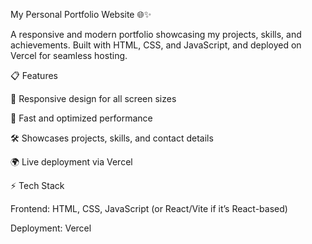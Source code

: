 My Personal Portfolio Website 🌐✨

A responsive and modern portfolio showcasing my projects, skills, and achievements. Built with HTML, CSS, and JavaScript, and deployed on Vercel for seamless hosting.

📋 Features

🎨 Responsive design for all screen sizes

🚀 Fast and optimized performance

🛠️ Showcases projects, skills, and contact details

🌍 Live deployment via Vercel

⚡ Tech Stack

Frontend: HTML, CSS, JavaScript (or React/Vite if it’s React-based)

Deployment: Vercel
